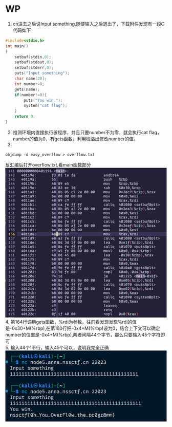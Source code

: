 # WP  
1. cn进去之后说Input something,随便输入之后退出了，下载附件发现有一段C代码如下  
```c
#include<stdio.h>
int main()
{
    setbuf(stdin,0);
    setbuf(stdout,0);
    setbuf(stderr,0);
    puts("Input something");
    char name[30];
    int number=0;
    gets(name);
    if(number!=0){
        puts("You win.");
        system("cat flag");
    }
    return 0;
}
```
2. 推测环境内直接执行该程序，并且只要number不为零，就会执行cat flag，number的值为0，有gets函数，利用栈溢出修改number的值。
3. 
```
objdump -d easy_overflow > overflow.txt
```
反汇编后打开overflow.txt,看main函数部分  
![alt text](image.png)  
4. 
第164行调用gets函数，%rdi为参数，往前看发现发现%rdi的值是-0x30+M(%rbp),在第160行把-0x4+M(%rbp)设为0，结合上下文可以确定number的位置是-0x4+M(%rbp),两者间隔44个字节，那么只要输入45个字符即可  
5. 输入44个1不行，输入45个可以，说明我完全正确  
![alt text](image-1.png)  